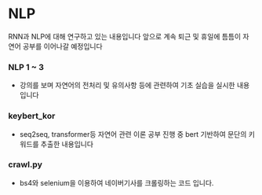 # NLP
RNN과 NLP에 대해 연구하고 있는 내용입니다
앞으로 계속 퇴근 및 휴일에 틈틈이 자연어 공부를 이어나갈 예정입니다

### NLP 1 ~ 3
- 강의를 보며 자연어의 전처리 및 유의사항 등에 관련하여 기초 실습을 실시한 내용입니다

### keybert_kor
- seq2seq, transformer등 자연어 관련 이론 공부 진행 중 bert 기반하여 문단의 키워드를 추출한 내용입니다

### crawl.py
- bs4와 selenium을 이용하여 네이버기사를 크롤링하는 코드 입니다.
